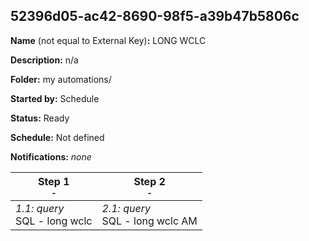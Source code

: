 ## 52396d05-ac42-8690-98f5-a39b47b5806c

**Name** (not equal to External Key)**:** LONG WCLC

**Description:** n/a

**Folder:** my automations/

**Started by:** Schedule

**Status:** Ready

**Schedule:** Not defined

**Notifications:** _none_


| Step 1<br>_<small>-</small>_ | Step 2<br>_<small>-</small>_ |
| --- | --- |
| _1.1: query_<br>SQL - long wclc | _2.1: query_<br>SQL - long wclc AM |
